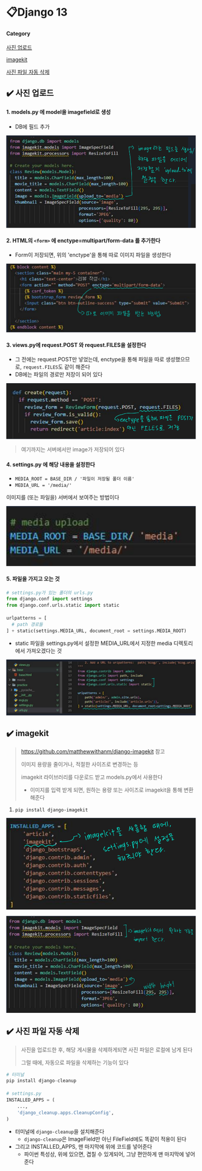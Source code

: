 # 📋Django 13

#### Category

[사진 업로드](#%EF%B8%8F-사진-업로드)

[imagekit](#%EF%B8%8F-imagekit)

[사진 파일 자동 삭제](#%EF%B8%8F-사진-파일-자동-삭제)



## ✔️ 사진 업로드

#### 1. models.py 에 model을 imagefield로 생성

- DB에 필드 추가

![imageupload1](Django_10.assets/imageupload1.png)

#### 2. HTML의 `<form>` 에 enctype=multipart/form-data 를 추가한다

- Form이 저장되면, 위의 'enctype'을 통해 따로 이미지 파일을 생성한다

![imageupload2](Django_10.assets/imageupload2.png)

#### 3. views.py에 request.POST 와 request.FILES을 설정한다

- 그 전에는 request.POST만 넣었는데, enctype을 통해 파일을 따로 생성했으므로, `request.FILES`도 같이 해준다
- DB에는 파일의 경로만 저장이 되어 있다

![imageupload3](Django_10.assets/imageupload3.png)

> 여기까지는 서버에서만 image가 저장되어 있다

#### 4. settings.py 에 해당 내용을 설정한다

- `MEDIA_ROOT = BASE_DIR / '파일이 저장될 폴더 이름'`
- `MEDIA_URL = '/media/'`

이미지를 (또는 파일을) 서버에서 보여주는 방법이다

![imageupload4](Django_10.assets/imageupload4.png)

#### 5. 파일을 가지고 오는 것

```python
# settings.py가 있는 폴더의 urls.py
from django.conf import settings
from django.conf.urls.static import static

urlpatterns = [
  # path 경로들
] + static(settings.MEDIA_URL, document_root = settings.MEDIA_ROOT)
```

- static 파일을 settings.py에서 설정한 MEDIA_URL에서 지정한 media 디렉토리에서 가져오겠다는 것

![imageupload5](Django_10.assets/imageupload5.png)





## ✔️ imagekit

>  https://github.com/matthewwithanm/django-imagekit 참고
>
> 이미지 용량을 줄이거나, 적절한 사이즈로 변경하는 등
>
> imagekit 라이브러리를 다운로드 받고 models.py에서 사용한다
>
> - 이미지를 입력 받게 되면, 원하는 용량 또는 사이즈로 imagekit을 통해 변환해준다

1. `pip install django-imagekit`

![imagekit1](Django_10.assets/imagekit1.png)

![imagekit2](Django_10.assets/imagekit2.png)



## ✔️ 사진 파일 자동 삭제

> 사진을 업로드한 후, 해당 게시물을 삭제하게되면 사진 파일은 로컬에 남게 된다
>
> 그럴 때에, 자동으로 파일을 삭제하는 기능이 있다

```python
# 터미널
pip install django-cleanup

# settings.py
INSTALLED_APPS = (
    ...,
    'django_cleanup.apps.CleanupConfig',
)
```

- 터미널에 `django-cleanup`을 설치해준다
  - `django-cleanup`은 ImageField만 아닌 FileField에도 똑같이 적용이 된다
- 그리고 INSTALLED_APPS, 맨 마지막에 위에 코드를 넣어준다
  - 파이썬 특성상, 위에 있으면, 겹칠 수 있게되어, 그냥 편안하게 맨 마지막에 넣어준다
